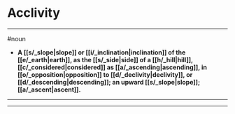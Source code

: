 # Acclivity
---
#noun
- **A [[s/_slope|slope]] or [[i/_inclination|inclination]] of the [[e/_earth|earth]], as the [[s/_side|side]] of a [[h/_hill|hill]], [[c/_considered|considered]] as [[a/_ascending|ascending]], in [[o/_opposition|opposition]] to [[d/_declivity|declivity]], or [[d/_descending|descending]]; an upward [[s/_slope|slope]]; [[a/_ascent|ascent]].**
---
---
